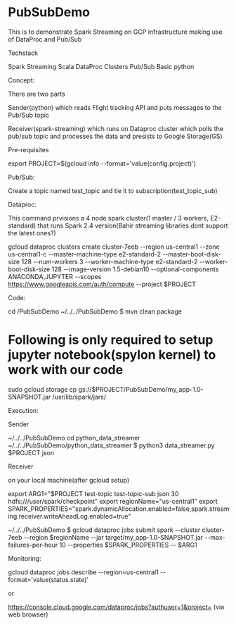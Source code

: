 # PubSubDemo
This is to demonstrate Spark Streaming on GCP infrastructure making use of DataProc and Pub/Sub


Techstack

Spark Streaming
Scala
DataProc Clusters
Pub/Sub
Basic python

Concept:

There are two parts 

Sender(python) which reads Flight tracking API and puts messages to the Pub/Sub topic

Receiver(spark-streaming) which runs on Dataproc cluster which polls the pub/sub topic and processes the data and presists to Google Storage(GS)


Pre-requisites

export PROJECT=$(gcloud info --format='value(config.project)')

Pub/Sub:

Create a topic named test_topic and tie it to subscription(test_topic_sub)


Dataproc:

This command prvisions a 4 node spark cluster(1 master / 3 workers, E2-standard) that runs Spark 2.4 version(Bahir streaming libraries dont support the latest ones?)

gcloud dataproc clusters create cluster-7eeb --region us-central1 --zone us-central1-c --master-machine-type e2-standard-2 --master-boot-disk-size 128 --num-workers 3 --worker-machine-type e2-standard-2 --worker-boot-disk-size 128 --image-version 1.5-debian10 --optional-components ANACONDA,JUPYTER --scopes https://www.googleapis.com/auth/compute --project $PROJECT

Code:

cd /PubSubDemo
~/../../PubSubDemo $ mvn clean package

# Following is only required to setup jupyter notebook(spylon kernel) to work with our code
sudo gcloud storage cp gs://$PROJECT/PubSubDemo/my_app-1.0-SNAPSHOT.jar /usr/lib/spark/jars/


Execution:

Sender

~/../../PubSubDemo cd python_data_streamer
~/../../PubSubDemo/python_data_streamer $ python3 data_streamer.py $PROJECT json

Receiver

on your local machine(after gcloud setup)

export ARG1="$PROJECT test-topic test-topic-sub json 30 hdfs:///user/spark/checkpoint"
export regionName="us-central1"
export SPARK_PROPERTIES="spark.dynamicAllocation.enabled=false,spark.streaming.receiver.writeAheadLog.enabled=true"

~/../../PubSubDemo $ gcloud dataproc jobs submit spark --cluster cluster-7eeb --region $regionName  --jar target/my_app-1.0-SNAPSHOT.jar  --max-failures-per-hour 10 --properties $SPARK_PROPERTIES -- $ARG1

Monitoring:

gcloud dataproc jobs describe <JobID> --region=us-central1 --format='value(status.state)'

or

https://console.cloud.google.com/dataproc/jobs?authuser=1&project=<PROJECTID> (via web browser)








